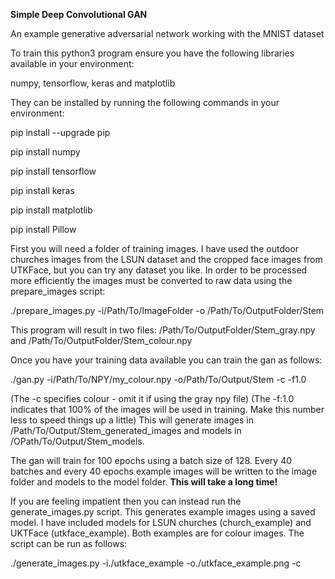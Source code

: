 **Simple Deep Convolutional GAN**

An example generative adversarial network working with the MNIST dataset

To train this python3 program ensure you have the following libraries available in your environment:

numpy, tensorflow, keras and matplotlib

They can be installed by running the following commands in your environment:

pip install --upgrade pip

pip install numpy

pip install tensorflow

pip install keras

pip install matplotlib

pip install Pillow

First you will need a folder of training images.
I have used the outdoor churches images from the LSUN dataset and the 
cropped face images from UTKFace, but you can try any dataset you like.
In order to be processed more efficiently the images must be converted to raw data using the
prepare_images script:

./prepare_images.py -i/Path/To/ImageFolder -o /Path/To/OutputFolder/Stem

This program will result in two files:
/Path/To/OutputFolder/Stem_gray.npy and
/Path/To/OutputFolder/Stem_colour.npy

Once you have your training data available you can train the gan as follows:

./gan.py -i/Path/To/NPY/my_colour.npy -o/Path/To/Output/Stem -c -f1.0

(The -c specifies colour - omit it if using the gray npy file)
(The -f:1.0 indicates that 100% of the images will be used in training.  Make this number less to speed things up a little)
This will generate images in /Path/To/Output/Stem_generated_images and models in
/OPath/To/Output/Stem_models.

The gan will train for 100 epochs using a batch size of 128.
Every 40 batches and every 40 epochs example images will be written to the image folder and models to the model folder.
**This will take a long time!**

If you are feeling impatient then you can instead run the generate_images.py script.
This generates example images using a saved model.
I have included models for LSUN churches (church_example) and UKTFace (utkface_example).
Both examples are for colour images.
The script can be run as follows:


./generate_images.py -i./utkface_example -o./utkface_example.png -c

